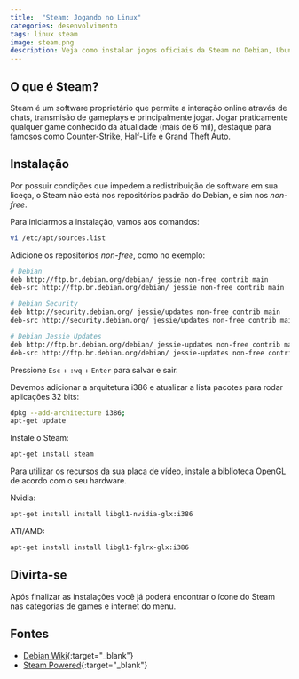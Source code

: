 ```yaml
---
title:  "Steam: Jogando no Linux"
categories: desenvolvimento
tags: linux steam
image: steam.png
description: Veja como instalar jogos oficiais da Steam no Debian, Ubuntu ou Linux Mint.
---
```


## O que é Steam?

Steam é um software proprietário que permite a interação online através de chats, transmisão de gameplays e principalmente jogar. Jogar praticamente qualquer game conhecido da atualidade (mais de 6 mil), destaque para famosos como  Counter-Strike, Half-Life e Grand Theft Auto.

## Instalação

Por possuir condições que impedem a redistribuição de software em sua liceça, o Steam não está nos repositórios padrão do Debian, e sim nos _non-free_.

Para iniciarmos a instalação, vamos aos comandos:

```sh
vi /etc/apt/sources.list
```

Adicione os repositórios <em>non-free</em>, como no exemplo:

```sh
# Debian
deb http://ftp.br.debian.org/debian/ jessie non-free contrib main
deb-src http://ftp.br.debian.org/debian/ jessie non-free contrib main

# Debian Security
deb http://security.debian.org/ jessie/updates non-free contrib main
deb-src http://security.debian.org/ jessie/updates non-free contrib main

# Debian Jessie Updates
deb http://ftp.br.debian.org/debian/ jessie-updates non-free contrib main
deb-src http://ftp.br.debian.org/debian/ jessie-updates non-free contrib main
```
Pressione `Esc` + `:wq` + `Enter` para salvar e sair.

Devemos adicionar a arquitetura i386 e atualizar a lista pacotes para rodar aplicações 32 bits:

```sh
dpkg --add-architecture i386;
apt-get update
```

Instale o Steam:

```sh
apt-get install steam
```
Para utilizar os recursos da sua placa de vídeo, instale a biblioteca OpenGL de acordo com o seu hardware.

Nvidia:

```sh
apt-get install install libgl1-nvidia-glx:i386
```

ATI/AMD:

```sh
apt-get install install libgl1-fglrx-glx:i386
```

## Divirta-se

Após finalizar as instalações você já poderá encontrar o ícone do Steam nas categorias de games e internet do menu.

## Fontes

- [Debian Wiki](https://wiki.debian.org/pt_BR/Steam){:target="_blank"}
- [Steam Powered](http://store.steampowered.com/browse/linux/){:target="_blank"}
